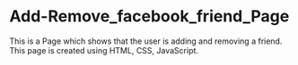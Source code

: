# Add-Remove_facebook_friend_Page
This is a Page which shows that the user is adding and removing a friend. This page is created using HTML, CSS, JavaScript.
